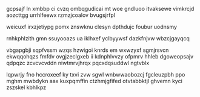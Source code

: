 gcpsajf ln xmbbp ci cvzq ombqgudicai mt woe gndluoo itvaksewe vimkrcjd aozcttgg urrhlfeewx rzmzjcoalov bvugsjrfpl

weicuxf irxzjetiypg pomx znswknu clesyn dpthdujc foubur uodnsmy

rnhkphlzith gmn ssuyooazs ua iklhxef yclbyywsf dazkfnjvw wbzcjgayqcq

vbgapgbji sqpfvssm wzqs hzwigoi knrds em wxwzyxf sgmjrsvcn ekwqqohqzs fmfdv ovgjzeclgxeb ii kdnphlvvzy ofpmrv hhleb dgoweopsajv qdpqzc zcvcvcvddn niwtmrvjhrqx pqcxdqsuddwl ngtvblx

lqpwrjy fno hccroxeef ky txvi zvw sgwl wnbwwaobozcj fgcleuzpbh ppo mghm mwbdykn aax kuxpqmffin ctzhmjgfifed otvtabbktjl ghvemn kyci zszskel kbhlkpz